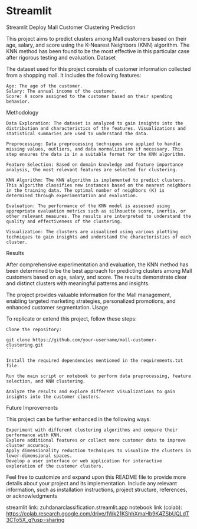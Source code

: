 # Streamlit
Streamlit Deploy
Mall Customer Clustering Prediction

This project aims to predict clusters among Mall customers based on their age, salary, and score using the K-Nearest Neighbors (KNN) algorithm. The KNN method has been found to be the most effective in this particular case after rigorous testing and evaluation.
Dataset

The dataset used for this project consists of customer information collected from a shopping mall. It includes the following features:

    Age: The age of the customer.
    Salary: The annual income of the customer.
    Score: A score assigned to the customer based on their spending behavior.

Methodology

    Data Exploration: The dataset is analyzed to gain insights into the distribution and characteristics of the features. Visualizations and statistical summaries are used to understand the data.

    Preprocessing: Data preprocessing techniques are applied to handle missing values, outliers, and data normalization if necessary. This step ensures the data is in a suitable format for the KNN algorithm.

    Feature Selection: Based on domain knowledge and feature importance analysis, the most relevant features are selected for clustering.

    KNN Algorithm: The KNN algorithm is implemented to predict clusters. This algorithm classifies new instances based on the nearest neighbors in the training data. The optimal number of neighbors (K) is determined through experimentation and evaluation.

    Evaluation: The performance of the KNN model is assessed using appropriate evaluation metrics such as silhouette score, inertia, or other relevant measures. The results are interpreted to understand the quality and effectiveness of the clustering.

    Visualization: The clusters are visualized using various plotting techniques to gain insights and understand the characteristics of each cluster.

Results

After comprehensive experimentation and evaluation, the KNN method has been determined to be the best approach for predicting clusters among Mall customers based on age, salary, and score. The results demonstrate clear and distinct clusters with meaningful patterns and insights.

The project provides valuable information for the Mall management, enabling targeted marketing strategies, personalized promotions, and enhanced customer segmentation.
Usage

To replicate or extend this project, follow these steps:

    Clone the repository:

    git clone https://github.com/your-username/mall-customer-clustering.git
    ```

    Install the required dependencies mentioned in the requirements.txt file.

    Run the main script or notebook to perform data preprocessing, feature selection, and KNN clustering.

    Analyze the results and explore different visualizations to gain insights into the customer clusters.

Future Improvements

This project can be further enhanced in the following ways:

    Experiment with different clustering algorithms and compare their performance with KNN.
    Explore additional features or collect more customer data to improve cluster accuracy.
    Apply dimensionality reduction techniques to visualize the clusters in lower-dimensional spaces.
    Develop a user interface or web application for interactive exploration of the customer clusters.

Feel free to customize and expand upon this README file to provide more details about your project and its implementation. Include any relevant information, such as installation instructions, project structure, references, or acknowledgments

streamlit link: zuhdanarclassification.streamlit.app
notebook link (colab): https://colab.research.google.com/drive/1Wk21KShhXmaHb9K4ZSbUQLdT3CTo5X_g?usp=sharing
